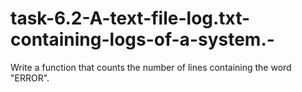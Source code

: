 # task-6.2-A-text-file-log.txt-containing-logs-of-a-system.-
Write a function that counts the number of lines containing the word "ERROR".
